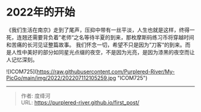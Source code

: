# 2022年的开始


​		《我们生活在南京》走到了尾声，压抑中带有一丝平淡，人生也就是这样，终得一死，连翘还需要背负着”老师“之名等待半夏的到来，那枚摩斯码练习币将穿越时间和苦痛的长河见证整篇故事。 我们怀念一切，希望不只是因为”刀客“的到来。而是人性中美好的部分如同星光点缀的夜空，不是因为光亮，是因为漆黑的夜空而让人记忆深刻。



![ICOM725](https://raw.githubusercontent.com/Purplered-River/My-PicGo/main/img/2022/202207112105259.jpg &#34;ICOM725&#34;)



---

> 作者: 度绛河  
> URL: https://purplered-river.github.io/first_post/  

